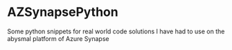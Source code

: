 # AZSynapsePython
Some python snippets for real world code solutions I have had to use on the abysmal platform of Azure Synapse
